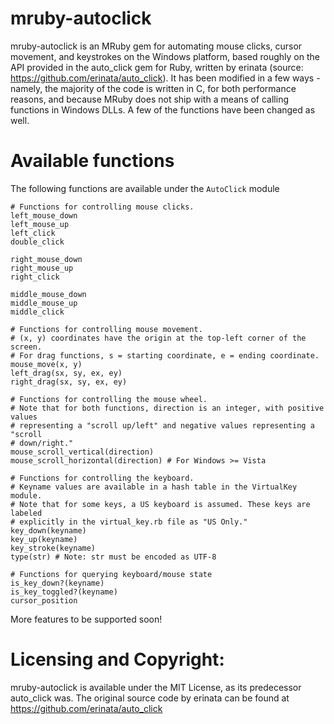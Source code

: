 # mruby-autoclick

mruby-autoclick is an MRuby gem for automating mouse clicks, cursor movement, and keystrokes on the Windows platform, based roughly on the API provided in the auto_click gem for Ruby, written by erinata (source: https://github.com/erinata/auto_click). It has been modified in a few ways - namely, the majority of the code is written in C, for both performance reasons, and because MRuby does not ship with a means of calling functions in Windows DLLs. A few of the functions have been changed as well.

# Available functions

The following functions are available under the `AutoClick` module

```
# Functions for controlling mouse clicks.
left_mouse_down
left_mouse_up
left_click
double_click

right_mouse_down
right_mouse_up
right_click

middle_mouse_down
middle_mouse_up
middle_click

# Functions for controlling mouse movement.
# (x, y) coordinates have the origin at the top-left corner of the screen.
# For drag functions, s = starting coordinate, e = ending coordinate.
mouse_move(x, y)
left_drag(sx, sy, ex, ey)
right_drag(sx, sy, ex, ey)

# Functions for controlling the mouse wheel.
# Note that for both functions, direction is an integer, with positive values
# representing a "scroll up/left" and negative values representing a "scroll
# down/right."
mouse_scroll_vertical(direction)
mouse_scroll_horizontal(direction) # For Windows >= Vista

# Functions for controlling the keyboard.
# Keyname values are available in a hash table in the VirtualKey module.
# Note that for some keys, a US keyboard is assumed. These keys are labeled
# explicitly in the virtual_key.rb file as "US Only."
key_down(keyname)
key_up(keyname)
key_stroke(keyname)
type(str) # Note: str must be encoded as UTF-8

# Functions for querying keyboard/mouse state
is_key_down?(keyname)
is_key_toggled?(keyname)
cursor_position
```

More features to be supported soon!

# Licensing and Copyright:

mruby-autoclick is available under the MIT License, as its predecessor auto_click was. The original source code by erinata can be found at https://github.com/erinata/auto_click
